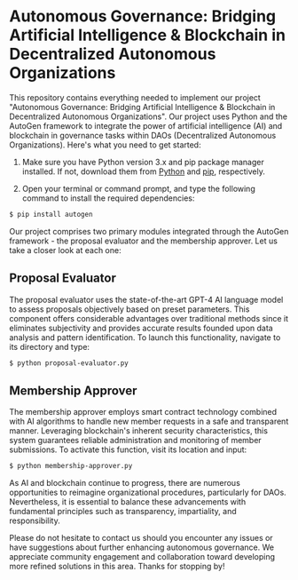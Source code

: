 # Autonomous Governance: Bridging Artificial Intelligence & Blockchain in Decentralized Autonomous Organizations

This repository contains everything needed to implement our project "Autonomous Governance: Bridging Artificial Intelligence & Blockchain in Decentralized Autonomous Organizations". Our project uses Python and the AutoGen framework to integrate the power of artificial intelligence (AI) and blockchain in governance tasks within DAOs (Decentralized Autonomous Organizations). Here's what you need to get started:

1. Make sure you have Python version 3.x and pip package manager installed. If not, download them from [Python](https://www.python.org/downloads/) and [pip](https://bootstrap.pypa.io/get-pip.py), respectively.

2. Open your terminal or command prompt, and type the following command to install the required dependencies:

```sh
$ pip install autogen
```

Our project comprises two primary modules integrated through the AutoGen framework - the proposal evaluator and the membership approver. Let us take a closer look at each one:

## Proposal Evaluator
The proposal evaluator uses the state-of-the-art GPT-4 AI language model to assess proposals objectively based on preset parameters. This component offers considerable advantages over traditional methods since it eliminates subjectivity and provides accurate results founded upon data analysis and pattern identification.
To launch this functionality, navigate to its directory and type:
```sh
$ python proposal-evaluator.py
```

## Membership Approver
The membership approver employs smart contract technology combined with AI algorithms to handle new member requests in a safe and transparent manner. Leveraging blockchain's inherent security characteristics, this system guarantees reliable administration and monitoring of member submissions.
To activate this function, visit its location and input:
```sh
$ python membership-approver.py
```

As AI and blockchain continue to progress, there are numerous opportunities to reimagine organizational procedures, particularly for DAOs. Nevertheless, it is essential to balance these advancements with fundamental principles such as transparency, impartiality, and responsibility.

Please do not hesitate to contact us should you encounter any issues or have suggestions about further enhancing autonomous governance. We appreciate community engagement and collaboration toward developing more refined solutions in this area. Thanks for stopping by!